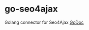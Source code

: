 # go-seo4ajax
Golang connector for Seo4Ajax [GoDoc](http://godoc.org/github.com/justwatchcom/go-seo4ajax)

